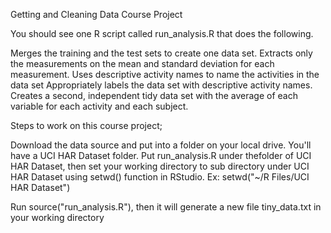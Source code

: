

Getting and Cleaning Data
Course Project

You should see one R script called run_analysis.R that does the following.

Merges the training and the test sets to create one data set.
Extracts only the measurements on the mean and standard deviation for each measurement.
Uses descriptive activity names to name the activities in the data set
Appropriately labels the data set with descriptive activity names.
Creates a second, independent tidy data set with the average of each variable for each activity and each subject.


Steps to work on this course project;

Download the data source and put into a folder on your local drive. You'll have a UCI HAR Dataset folder.
Put run_analysis.R under thefolder of UCI HAR Dataset, then set your working directory to sub directory under UCI HAR Dataset using setwd() function in RStudio. Ex: setwd("~/R Files/UCI HAR Dataset")

Run source("run_analysis.R"), then it will generate a new file tiny_data.txt in your working directory
